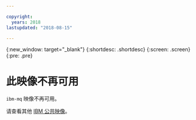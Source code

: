 ```yaml
---

copyright:
  years: 2018
lastupdated: "2018-08-15"

---
```


{:new_window: target="_blank"}
{:shortdesc: .shortdesc}
{:screen: .screen}
{:pre: .pre}

# 此映像不再可用

`ibm-mq` 映像不再可用。

请查看其他 [IBM 公共映像](/docs/services/RegistryImages/index.html#ibm_images)。
